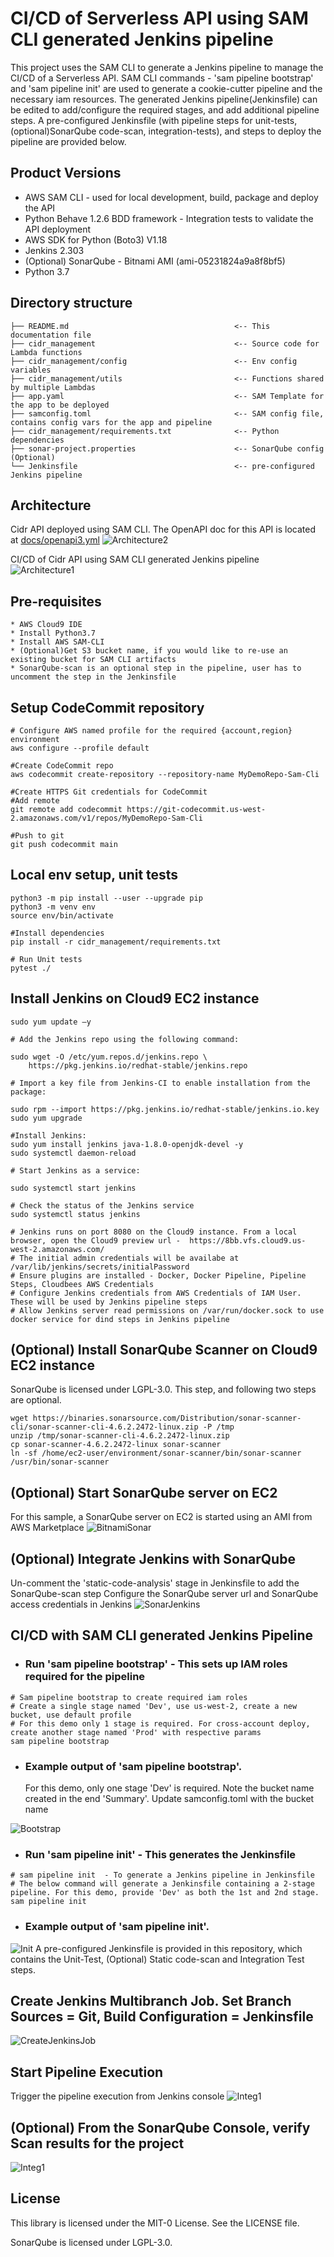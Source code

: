 
# CI/CD of Serverless API using SAM CLI generated Jenkins pipeline

This project uses the SAM CLI to generate a Jenkins pipeline to manage the CI/CD of a Serverless API.
SAM CLI commands - 'sam pipeline bootstrap' and 'sam pipeline init' are used to generate a cookie-cutter pipeline and the necessary iam resources.
The generated Jenkins pipeline(Jenkinsfile) can be edited to add/configure the required stages, and add additional pipeline steps.
A pre-configured Jenkinsfile (with pipeline steps for unit-tests, (optional)SonarQube code-scan, integration-tests), and steps to deploy the pipeline are provided below. 


## Product Versions
* AWS SAM CLI - used for local development, build, package and deploy the API
* Python Behave 1.2.6 BDD framework - Integration tests to validate the API deployment
* AWS SDK for Python (Boto3) V1.18
* Jenkins 2.303
* (Optional) SonarQube - Bitnami AMI (ami-05231824a9a8f8bf5)
* Python 3.7

## Directory structure
```
├── README.md                                     <-- This documentation file
├── cidr_management                               <-- Source code for Lambda functions
├── cidr_management/config                        <-- Env config variables
├── cidr_management/utils                         <-- Functions shared by multiple Lambdas
├── app.yaml                                      <-- SAM Template for the app to be deployed
├── samconfig.toml                                <-- SAM config file, contains config vars for the app and pipeline
├── cidr_management/requirements.txt              <-- Python dependencies
├── sonar-project.properties                      <-- SonarQube config (Optional)
└── Jenkinsfile                                   <-- pre-configured Jenkins pipeline
```

## Architecture

Cidr API deployed using SAM CLI. 
The OpenAPI doc for this API is located at [docs/openapi3.yml](docs/openapi3.yml)
![Architecture2](docs/cidr_arch1.png)


CI/CD of Cidr API using SAM CLI generated Jenkins pipeline
![Architecture1](docs/cidr_arch4.png)

## Pre-requisites
    * AWS Cloud9 IDE 
    * Install Python3.7
    * Install AWS SAM-CLI
    * (Optional)Get S3 bucket name, if you would like to re-use an existing bucket for SAM CLI artifacts
    * SonarQube-scan is an optional step in the pipeline, user has to uncomment the step in the Jenkinsfile


## Setup CodeCommit repository
```shell
# Configure AWS named profile for the required {account,region} environment
aws configure --profile default

#Create CodeCommit repo
aws codecommit create-repository --repository-name MyDemoRepo-Sam-Cli

#Create HTTPS Git credentials for CodeCommit
#Add remote 
git remote add codecommit https://git-codecommit.us-west-2.amazonaws.com/v1/repos/MyDemoRepo-Sam-Cli

#Push to git
git push codecommit main
```

## Local env setup, unit tests
```shell
python3 -m pip install --user --upgrade pip
python3 -m venv env
source env/bin/activate

#Install dependencies
pip install -r cidr_management/requirements.txt

# Run Unit tests
pytest ./

```

## Install Jenkins on Cloud9 EC2 instance
```shell
sudo yum update –y

# Add the Jenkins repo using the following command:

sudo wget -O /etc/yum.repos.d/jenkins.repo \
    https://pkg.jenkins.io/redhat-stable/jenkins.repo

# Import a key file from Jenkins-CI to enable installation from the package:

sudo rpm --import https://pkg.jenkins.io/redhat-stable/jenkins.io.key
sudo yum upgrade

#Install Jenkins:
sudo yum install jenkins java-1.8.0-openjdk-devel -y
sudo systemctl daemon-reload

# Start Jenkins as a service:

sudo systemctl start jenkins

# Check the status of the Jenkins service
sudo systemctl status jenkins

# Jenkins runs on port 8080 on the Cloud9 instance. From a local browser, open the Cloud9 preview url -  https://8bb.vfs.cloud9.us-west-2.amazonaws.com/
# The initial admin credentials will be availabe at /var/lib/jenkins/secrets/initialPassword
# Ensure plugins are installed - Docker, Docker Pipeline, Pipeline Steps, Cloudbees AWS Credentials
# Configure Jenkins credentials from AWS Credentials of IAM User. These will be used by Jenkins pipeline steps
# Allow Jenkins server read permissions on /var/run/docker.sock to use docker service for dind steps in Jenkins pipeline

```

## (Optional) Install SonarQube Scanner on Cloud9 EC2 instance
SonarQube is licensed under LGPL-3.0. This step, and following two steps are optional.
```shell
wget https://binaries.sonarsource.com/Distribution/sonar-scanner-cli/sonar-scanner-cli-4.6.2.2472-linux.zip -P /tmp
unzip /tmp/sonar-scanner-cli-4.6.2.2472-linux.zip
cp sonar-scanner-4.6.2.2472-linux sonar-scanner
ln -sf /home/ec2-user/environment/sonar-scanner/bin/sonar-scanner /usr/bin/sonar-scanner
```

## (Optional) Start SonarQube server on EC2
For this sample, a SonarQube server on EC2 is started using an AMI from AWS Marketplace
![BitnamiSonar](docs/sonarqube_bitnami.png)

## (Optional) Integrate Jenkins with SonarQube
Un-comment the 'static-code-analysis' stage in Jenkinsfile to add the SonarQube-scan step 
Configure the SonarQube server url and SonarQube access credentials in Jenkins
![SonarJenkins](docs/integrate_jenkins_sonar.png)


## CI/CD with SAM CLI generated Jenkins Pipeline
* ### Run 'sam pipeline bootstrap' - This sets up IAM roles required for the pipeline 

```
# Sam pipeline bootstrap to create required iam roles
# Create a single stage named 'Dev', use us-west-2, create a new bucket, use default profile
# For this demo only 1 stage is required. For cross-account deploy, create another stage named 'Prod' with respective params
sam pipeline bootstrap
```
* ### Example output of 'sam pipeline bootstrap'. 
  For this demo, only one stage 'Dev' is required.
  Note the bucket name created in the end 'Summary'. Update samconfig.toml with the bucket name

![Bootstrap](docs/sam_pipeline_bootstrap.png)

* ### Run 'sam pipeline init' - This generates the Jenkinsfile
```shell 
# sam pipeline init  - To generate a Jenkins pipeline in Jenkinsfile
# The below command will generate a Jenkinsfile containing a 2-stage pipeline. For this demo, provide 'Dev' as both the 1st and 2nd stage.
sam pipeline init
```
* ### Example output of 'sam pipeline init'. 

![Init](docs/sam_pipeline_init.png)
A pre-configured Jenkinsfile is provided in this repository, which contains the Unit-Test, (Optional) Static code-scan and Integration Test steps.

## Create Jenkins Multibranch Job. Set Branch Sources = Git, Build Configuration = Jenkinsfile

![CreateJenkinsJob](docs/configure_jenkins_job.png)

## Start Pipeline Execution
Trigger the pipeline execution from Jenkins console
![Integ1](docs/sam_jen_deploy.png)
<br/>

## (Optional) From the SonarQube Console, verify Scan results for the project
![Integ1](docs/sonar_export_results.png)


## License

This library is licensed under the MIT-0 License. See the LICENSE file.

SonarQube is licensed under LGPL-3.0. 
